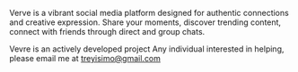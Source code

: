Verve is a vibrant social media platform designed for authentic
connections and creative expression. Share your moments,
discover trending content, connect with friends through direct and
group chats.

Vevre is an actively developed project
Any individual interested in helping, please email me at treyisimo@gmail.com
